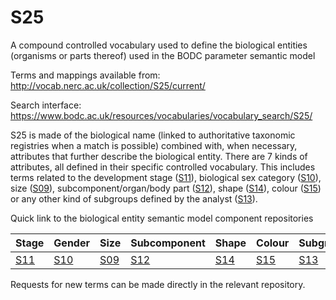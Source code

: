 # S25
A compound controlled vocabulary used to define the biological entities (organisms or parts thereof) used in the BODC parameter semantic model

Terms and mappings available from: http://vocab.nerc.ac.uk/collection/S25/current/

Search interface: https://www.bodc.ac.uk/resources/vocabularies/vocabulary_search/S25/

S25 is made of the biological name (linked to authoritative taxonomic registries when a match is possible) combined with, when necessary,  attributes that further describe the biological entity. There are 7 kinds of attributes, all defined in their specific controlled vocabulary. This includes terms related to the development stage ([S11](http://vocab.nerc.ac.uk/collection/S11/current/)), biological sex category ([S10](http://vocab.nerc.ac.uk/collection/S10/current/)), size ([S09](http://vocab.nerc.ac.uk/collection/S09/current/)), subcomponent/organ/body part ([S12](http://vocab.nerc.ac.uk/collection/S12/current/)), shape ([S14](http://vocab.nerc.ac.uk/collection/S14/current/)), colour ([S15](http://vocab.nerc.ac.uk/collection/S15/current/)) or any other kind of subgroups defined by the analyst ([S13](http://vocab.nerc.ac.uk/collection/S13/current/)).

Quick link to the biological entity semantic model component repositories

| Stage | Gender | Size | Subcomponent | Shape | Colour | Subgroup |
|-------|-------|-------|-------------|-------|-------|------|
| [S11](https://github.com/nvs-vocabs/S11/) | [S10](https://github.com/nvs-vocabs/S10/) | [S09](https://github.com/nvs-vocabs/S09/) | [S12](https://github.com/nvs-vocabs/S12/) |[S14](https://github.com/nvs-vocabs/S14/)|[S15](https://github.com/nvs-vocabs/S15/) | [S13](https://github.com/nvs-vocabs/S13/) |

Requests for new terms can be made directly in the relevant repository. 
